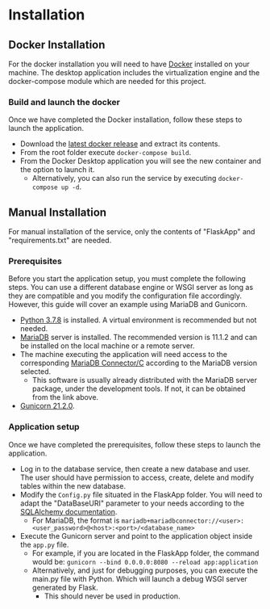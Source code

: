 # Installation
## Docker Installation
For the docker installation you will need to have [Docker](https://www.docker.com/) installed on your machine. The desktop application includes the virtualization engine and the docker-compose module which are needed for this project.

### Build and launch the docker
Once we have completed the Docker installation, follow these steps to launch the application.
  - Download the [latest docker release](https://github.com/RafaelRossoGiner/Anonymization/releases/latest) and extract its contents.
  - From the root folder execute ```docker-compose build```.
  - From the Docker Desktop application you will see the new container and the option to launch it.
    - Alternatively, you can also run the service by executing ```docker-compose up -d```.


## Manual Installation
For manual installation of the service, only the contents of "FlaskApp" and "requirements.txt" are needed.

### Prerequisites
Before you start the application setup, you must complete the following steps. You can use a different database engine or WSGI server as long as they are compatible and you modify the configuration file accordingly. However, this guide will cover an example using MariaDB and Gunicorn.
  - [Python 3.7.8](https://www.python.org/downloads/release/python-378/) is installed. A virtual environment is recommended but not needed.
  - [MariaDB](https://mariadb.com/downloads/) server is installed. The recommended version is 11.1.2 and can be installed on the local machine or a remote server.
  - The machine executing the application will need access to the corresponding [MariaDB Connector/C](https://dlm.mariadb.com/browse/c_connector/201/1862/) according to the MariaDB version selected.
    - This software is usually already distributed with the MariaDB server package, under the development tools. If not, it can be obtained from the link above.
  - [Gunicorn 21.2.0](https://gunicorn.org/).

### Application setup
Once we have completed the prerequisites, follow these steps to launch the application.
  - Log in to the database service, then create a new database and user. The user should have permission to access, create, delete and modify tables within the new database.
  - Modify the ```Config.py``` file situated in the FlaskApp folder. You will need to adapt the "DataBaseURI" parameter to your needs according to the [SQLAlchemy documentation](https://docs.sqlalchemy.org/en/20/core/engines.html#backend-specific-urls).
    - For MariaDB, the format is ```mariadb+mariadbconnector://<user>:<user_password>@<host>:<port>/<database_name>```
  - Execute the Gunicorn server and point to the application object inside the ```app.py``` file.
    - For example, if you are located in the FlaskApp folder, the command would be: ```gunicorn --bind 0.0.0.0:8080 --reload app:application```
    - Alternatively, and just for debugging purposes, you can execute the main.py file with Python. Which will launch a debug WSGI server generated by Flask.
      - This should never be used in production.
